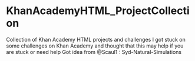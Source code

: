 # KhanAcademyHTML_ProjectCollection
Collection of Khan Academy HTML projects and challenges
I got stuck on some challenges on Khan Academy and thought that this may help if you are stuck or need help
Got idea from @Scaul1 : Syd-Natural-Simulations
